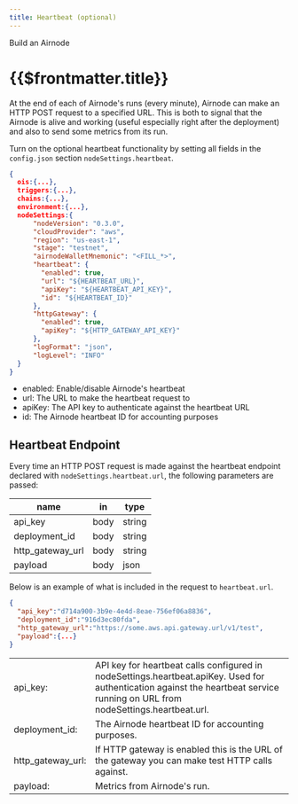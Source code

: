 ```yaml
---
title: Heartbeat (optional)
---
```


<TitleSpan>Build an Airnode</TitleSpan>

# {{$frontmatter.title}}

At the end of each of Airnode's runs (every minute), Airnode can make an HTTP
POST request to a specified URL. This is both to signal that the Airnode is
alive and working (useful especially right after the deployment) and also to
send some metrics from its run.

Turn on the optional heartbeat functionality by setting all fields in the
`config.json` section `nodeSettings.heartbeat`.

```json
{
  ois:{...},
  triggers:{...},
  chains:{...},
  environment:{...},
  nodeSettings:{
      "nodeVersion": "0.3.0",
      "cloudProvider": "aws",
      "region": "us-east-1",
      "stage": "testnet",
      "airnodeWalletMnemonic": "<FILL_*>",
      "heartbeat": {
        "enabled": true,
        "url": "${HEARTBEAT_URL}",
        "apiKey": "${HEARTBEAT_API_KEY}",
        "id": "${HEARTBEAT_ID}"
      },
      "httpGateway": {
        "enabled": true,
        "apiKey": "${HTTP_GATEWAY_API_KEY}"
      },
      "logFormat": "json",
      "logLevel": "INFO"
  }
}
```

- enabled: Enable/disable Airnode's heartbeat
- url: The URL to make the heartbeat request to
- apiKey: The API key to authenticate against the heartbeat URL
- id: The Airnode heartbeat ID for accounting purposes

## Heartbeat Endpoint

Every time an HTTP POST request is made against the heartbeat endpoint declared
with `nodeSettings.heartbeat.url`, the following parameters are passed:

| name             | in   | type   |
| ---------------- | ---- | ------ |
| api_key          | body | string |
| deployment_id    | body | string |
| http_gateway_url | body | string |
| payload          | body | json   |

Below is an example of what is included in the request to `heartbeat.url`.

```json
{
  "api_key":"d714a900-3b9e-4e4d-8eae-756ef06a8836",
  "deployment_id":"916d3ec80fda",
  "http_gateway_url":"https://some.aws.api.gateway.url/v1/test",
  "payload":{...}
}
```

<table>
  <tr>
    <td>api_key:</td><td>API key for heartbeat calls configured in nodeSettings.heartbeat.apiKey. Used for authentication against the heartbeat service running on URL from nodeSettings.heartbeat.url.</td>
  </tr>
  <tr>
    <td>deployment_id:</td><td>The Airnode heartbeat ID for accounting purposes.</td>
  </tr>
  <tr>
    <td>http_gateway_url:</td><td>If HTTP gateway is enabled this is the URL of the gateway you can make test HTTP calls against.</td>
  </tr>
  <tr>
    <td>payload:</td><td>Metrics from Airnode's run.</td>
  </tr>
</table>
